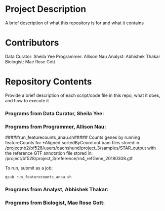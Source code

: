 # Project Description

A brief description of what this repository is for and what it contains

# Contributors

Data Curator: Sheila Yee
Programmer: Allison Nau
Analyst: Abhishek Thakar
Biologist: Mae Rose Gott

# Repository Contents

Provide a brief description of each script/code file in this repo, what it does, and how to execute it

### Programs from Data Curator, Sheila Yee:

### Programs from Programmer, Allison Nau:

#####run_featurecounts_anau.sh##### 
Counts genes by running featureCounts for *Aligned.sortedByCoord.out.bam files stored in 
/projectnb2/bf528/users/dachshund/project_3/samples/STAR_output
with the reference GTF annotation file stored in:
/project/bf528/project_3/reference/rn4_refGene_20180308.gtf

To run, submit as a job:
```
qsub run_featurecounts_anau.sh
```


### Programs from Analyst, Abhishek Thakar:

### Programs from Biologist, Mae Rose Gott:
